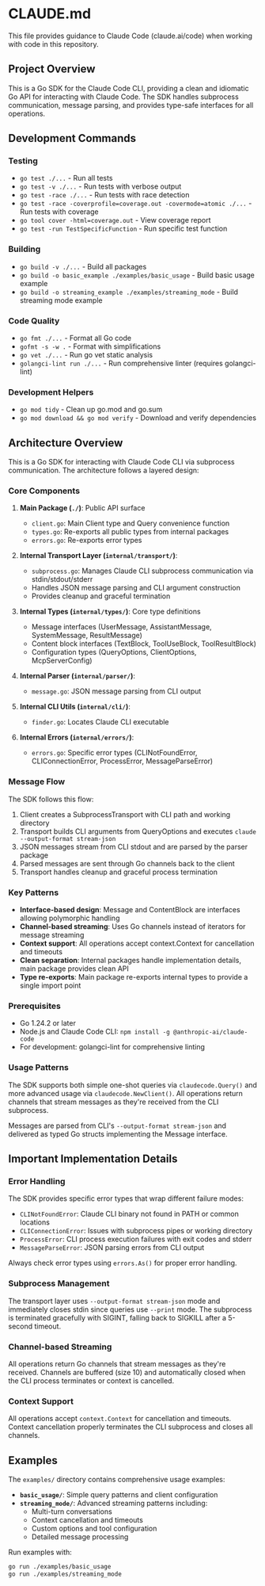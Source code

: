 # CLAUDE.md

This file provides guidance to Claude Code (claude.ai/code) when working with code in this repository.

## Project Overview

This is a Go SDK for the Claude Code CLI, providing a clean and idiomatic Go API for interacting with Claude Code. The SDK handles subprocess communication, message parsing, and provides type-safe interfaces for all operations.

## Development Commands

### Testing
- `go test ./...` - Run all tests
- `go test -v ./...` - Run tests with verbose output  
- `go test -race ./...` - Run tests with race detection
- `go test -race -coverprofile=coverage.out -covermode=atomic ./...` - Run tests with coverage
- `go tool cover -html=coverage.out` - View coverage report
- `go test -run TestSpecificFunction` - Run specific test function

### Building
- `go build -v ./...` - Build all packages
- `go build -o basic_example ./examples/basic_usage` - Build basic usage example
- `go build -o streaming_example ./examples/streaming_mode` - Build streaming mode example

### Code Quality
- `go fmt ./...` - Format all Go code
- `gofmt -s -w .` - Format with simplifications
- `go vet ./...` - Run go vet static analysis
- `golangci-lint run ./...` - Run comprehensive linter (requires golangci-lint)

### Development Helpers
- `go mod tidy` - Clean up go.mod and go.sum
- `go mod download && go mod verify` - Download and verify dependencies

## Architecture Overview

This is a Go SDK for interacting with Claude Code CLI via subprocess communication. The architecture follows a layered design:

### Core Components

1. **Main Package (`./`)**: Public API surface
   - `client.go`: Main Client type and Query convenience function
   - `types.go`: Re-exports all public types from internal packages
   - `errors.go`: Re-exports error types

2. **Internal Transport Layer (`internal/transport/`)**: 
   - `subprocess.go`: Manages Claude CLI subprocess communication via stdin/stdout/stderr
   - Handles JSON message parsing and CLI argument construction
   - Provides cleanup and graceful termination

3. **Internal Types (`internal/types/`)**: Core type definitions
   - Message interfaces (UserMessage, AssistantMessage, SystemMessage, ResultMessage)
   - Content block interfaces (TextBlock, ToolUseBlock, ToolResultBlock)
   - Configuration types (QueryOptions, ClientOptions, McpServerConfig)

4. **Internal Parser (`internal/parser/`)**: 
   - `message.go`: JSON message parsing from CLI output

5. **Internal CLI Utils (`internal/cli/`)**: 
   - `finder.go`: Locates Claude CLI executable

6. **Internal Errors (`internal/errors/`)**: 
   - `errors.go`: Specific error types (CLINotFoundError, CLIConnectionError, ProcessError, MessageParseError)

### Message Flow

The SDK follows this flow:
1. Client creates a SubprocessTransport with CLI path and working directory
2. Transport builds CLI arguments from QueryOptions and executes `claude --output-format stream-json`
3. JSON messages stream from CLI stdout and are parsed by the parser package
4. Parsed messages are sent through Go channels back to the client
5. Transport handles cleanup and graceful process termination

### Key Patterns

- **Interface-based design**: Message and ContentBlock are interfaces allowing polymorphic handling
- **Channel-based streaming**: Uses Go channels instead of iterators for message streaming  
- **Context support**: All operations accept context.Context for cancellation and timeouts
- **Clean separation**: Internal packages handle implementation details, main package provides clean API
- **Type re-exports**: Main package re-exports internal types to provide a single import point

### Prerequisites

- Go 1.24.2 or later
- Node.js and Claude Code CLI: `npm install -g @anthropic-ai/claude-code`
- For development: golangci-lint for comprehensive linting

### Usage Patterns

The SDK supports both simple one-shot queries via `claudecode.Query()` and more advanced usage via `claudecode.NewClient()`. All operations return channels that stream messages as they're received from the CLI subprocess.

Messages are parsed from CLI's `--output-format stream-json` and delivered as typed Go structs implementing the Message interface.

## Important Implementation Details

### Error Handling
The SDK provides specific error types that wrap different failure modes:
- `CLINotFoundError`: Claude CLI binary not found in PATH or common locations
- `CLIConnectionError`: Issues with subprocess pipes or working directory
- `ProcessError`: CLI process execution failures with exit codes and stderr
- `MessageParseError`: JSON parsing errors from CLI output

Always check error types using `errors.As()` for proper error handling.

### Subprocess Management  
The transport layer uses `--output-format stream-json` mode and immediately closes stdin since queries use `--print` mode. The subprocess is terminated gracefully with SIGINT, falling back to SIGKILL after a 5-second timeout.

### Channel-based Streaming
All operations return Go channels that stream messages as they're received. Channels are buffered (size 10) and automatically closed when the CLI process terminates or context is cancelled.

### Context Support
All operations accept `context.Context` for cancellation and timeouts. Context cancellation properly terminates the CLI subprocess and closes all channels.

## Examples

The `examples/` directory contains comprehensive usage examples:

- **`basic_usage/`**: Simple query patterns and client configuration
- **`streaming_mode/`**: Advanced streaming patterns including:
  - Multi-turn conversations
  - Context cancellation and timeouts
  - Custom options and tool configuration
  - Detailed message processing
  
Run examples with:
```bash
go run ./examples/basic_usage
go run ./examples/streaming_mode
```